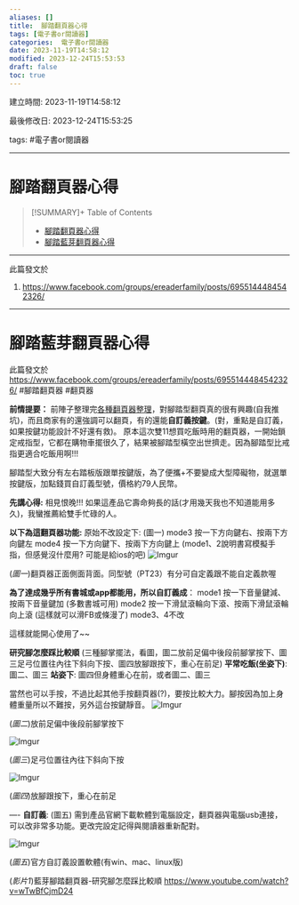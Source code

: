 ```yaml
---
aliases: []
title:  腳踏翻頁器心得
tags: [電子書or閱讀器]
categories:  電子書or閱讀器
date: 2023-11-19T14:58:12
modified: 2023-12-24T15:53:53
draft: false
toc: true
---
```


建立時間: 2023-11-19T14:58:12

最後修改日: 2023-12-24T15:53:25

tags:  #電子書or閱讀器

---
# 腳踏翻頁器心得

>[!SUMMARY]+ Table of Contents
>- [腳踏翻頁器心得](腳踏翻頁器心得.md#腳踏翻頁器心得)
>- [腳踏藍芽翻頁器心得](腳踏翻頁器心得.md#腳踏藍芽翻頁器心得)

---
此篇發文於
1. https://www.facebook.com/groups/ereaderfamily/posts/6955144484542326/
---
# 腳踏藍芽翻頁器心得
此篇發文於 https://www.facebook.com/groups/ereaderfamily/posts/6955144484542326/
#腳踏翻頁器 #翻頁器

**前情提要：**
前陣子整理完[各種翻頁器整理](https://www.facebook.com/groups/ereaderfamily/posts/6888134937909948/)，對腳踏型翻頁真的很有興趣(自我推坑)，而且商家有的還強調可以翻頁，有的還能**自訂義按鍵**。(對，重點是自訂義，如果按鍵功能設計不好還有救)。
原本這次雙11想買吃飯時用的翻頁器，一開始鎖定戒指型，它都在購物車擺很久了，結果被腳踏型橫空出世擠走。因為腳踏型比戒指更適合吃飯用啊!!!

腳踏型大致分有左右踏板版跟單按鍵版，為了便攜+不要變成大型障礙物，就選單按鍵版，加點錢買自訂義型號，價格約79人民幣。

**先講心得:** 相見恨晚!!!  如果這產品它壽命夠長的話(才用幾天我也不知道能用多久)，我蠻推薦給雙手忙碌的人。

**以下為這翻頁器功能:**
原始不改設定下: (圖一)
mode3 按一下方向鍵右、按兩下方向鍵左
mode4 按一下方向鍵下、按兩下方向鍵上
(mode1、2說明書寫模擬手指，但感覺沒什麼用? 可能是給ios的吧)
![Imgur](https://i.imgur.com/ooSRPB8.png)



(*圖一*)翻頁器正面側面背面。同型號（PT23）有分可自定義跟不能自定義款喔




**為了達成幾乎所有書城或app都能用，所以自訂義成**：
mode1 按一下音量鍵減、按兩下音量鍵加 (多數書城可用)
mode2 按一下滑鼠滾輪向下滾、按兩下滑鼠滾輪向上滾 (這樣就可以滑FB或條漫了)
mode3、4不改

這樣就能開心使用了~~

**研究腳怎麼踩比較順** (三種腳掌擺法，看圖，圖二放前足偏中後段前腳掌按下、圖三足弓位置往內往下斜向下按、圖四放腳跟按下，重心在前足)
**平常吃飯(坐姿下)**: 圖二、圖三
**站姿下**: 圖四但身體重心在前，或者圖二、圖三

當然也可以手按，不過比起其他手按翻頁器(?)，要按比較大力。腳按因為加上身體重量所以不難按，另外這台按鍵靜音。
![Imgur](https://i.imgur.com/Ham2ile.png)

(*圖二*)放前足偏中後段前腳掌按下



![Imgur](https://i.imgur.com/1eI0nFq.png)

(*圖三*)足弓位置往內往下斜向下按



![Imgur](https://i.imgur.com/gowwVEu.png)



(*圖四*)放腳跟按下，重心在前足

—-
**自訂義**: (圖五)
需到產品官網下載軟體到電腦設定，翻頁器與電腦usb連接，可以改非常多功能。更改完設定記得與閱讀器重新配對。



![Imgur](https://i.imgur.com/wqLukUD.png)



(*圖五*)官方自訂義設置軟體(有win、mac、linux版)

(*影片1*)藍芽腳踏翻頁器-研究腳怎麼踩比較順 https://www.youtube.com/watch?v=wTwBfCjmD24

